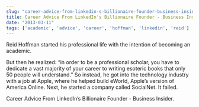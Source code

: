 ```yaml
---
slug: "career-advice-from-linkedin-s-billionaire-founder-business-insider"
title: Career Advice From LinkedIn's Billionaire Founder - Business Insider
date: "2013-03-11"
tags: ['academic', 'advice', 'career', 'hoffman', 'linkedin', 'reid']
---
```

Reid Hoffman started his professional life with the intention of becoming an academic.

But then he realized: “in order to be a professional scholar, you have to dedicate a vast majority of your career to writing esoteric books that only 50 people will understand.”
So instead, he got into the technology industry with a job at Apple, where he helped build eWorld, Apple’s version of America Online.
Next, he started a company called SocialNet. It failed. 


Career Advice From LinkedIn’s Billionaire Founder - Business Insider.
